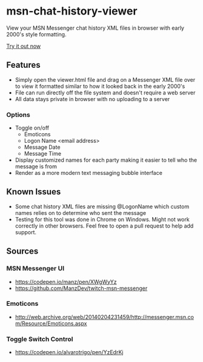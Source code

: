 # msn-chat-history-viewer

View your MSN Messenger chat history XML files in browser with early 2000's style formatting.

[Try it out now](https://tysonmatanich.github.io/msn-chat-history-viewer/viewer.html)

## Features

- Simply open the viewer.html file and drag on a Messenger XML file over to view it formatted similar to how it looked back in the early 2000's
- File can run directly off the file system and doesn't require a web server
- All data stays private in browser with no uploading to a server

### Options

- Toggle on/off
  - Emoticons
  - Logon Name \<email address\>
  - Message Date
  - Message Time
- Display customized names for each party making it easier to tell who the message is from
- Render as a more modern text messaging bubble interface

## Known Issues

- Some chat history XML files are missing @LogonName which custom names relies on to determine who sent the message
- Testing for this tool was done in Chrome on Windows. Might not work correctly in other browsers. Feel free to open a pull request to help add support.

## Sources

### MSN Messenger UI

- https://codepen.io/manz/pen/XWgWyYz
- https://github.com/ManzDev/twitch-msn-messenger

### Emoticons

- http://web.archive.org/web/20140204231459/http://messenger.msn.com/Resource/Emoticons.aspx

### Toggle Switch Control

- https://codepen.io/alvarotrigo/pen/YzEdrKj
